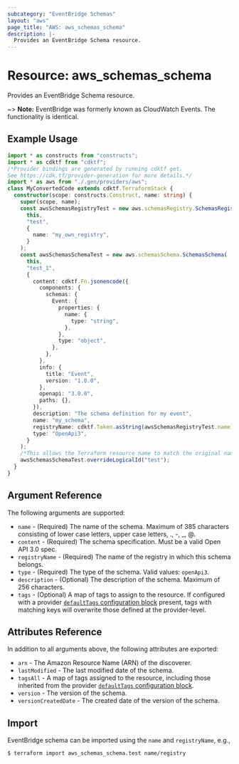 ```yaml
---
subcategory: "EventBridge Schemas"
layout: "aws"
page_title: "AWS: aws_schemas_schema"
description: |-
  Provides an EventBridge Schema resource.
---
```


# Resource: aws_schemas_schema

Provides an EventBridge Schema resource.

~> **Note:** EventBridge was formerly known as CloudWatch Events. The functionality is identical.

## Example Usage

```typescript
import * as constructs from "constructs";
import * as cdktf from "cdktf";
/*Provider bindings are generated by running cdktf get.
See https://cdk.tf/provider-generation for more details.*/
import * as aws from "./.gen/providers/aws";
class MyConvertedCode extends cdktf.TerraformStack {
  constructor(scope: constructs.Construct, name: string) {
    super(scope, name);
    const awsSchemasRegistryTest = new aws.schemasRegistry.SchemasRegistry(
      this,
      "test",
      {
        name: "my_own_registry",
      }
    );
    const awsSchemasSchemaTest = new aws.schemasSchema.SchemasSchema(
      this,
      "test_1",
      {
        content: cdktf.Fn.jsonencode({
          components: {
            schemas: {
              Event: {
                properties: {
                  name: {
                    type: "string",
                  },
                },
                type: "object",
              },
            },
          },
          info: {
            title: "Event",
            version: "1.0.0",
          },
          openapi: "3.0.0",
          paths: {},
        }),
        description: "The schema definition for my event",
        name: "my_schema",
        registryName: cdktf.Token.asString(awsSchemasRegistryTest.name),
        type: "OpenApi3",
      }
    );
    /*This allows the Terraform resource name to match the original name. You can remove the call if you don't need them to match.*/
    awsSchemasSchemaTest.overrideLogicalId("test");
  }
}

```

## Argument Reference

The following arguments are supported:

* `name` - (Required) The name of the schema. Maximum of 385 characters consisting of lower case letters, upper case letters, ., -, _, @.
* `content` - (Required) The schema specification. Must be a valid Open API 3.0 spec.
* `registryName` - (Required) The name of the registry in which this schema belongs.
* `type` - (Required) The type of the schema. Valid values: `openApi3`.
* `description` - (Optional) The description of the schema. Maximum of 256 characters.
* `tags` - (Optional) A map of tags to assign to the resource. If configured with a provider [`defaultTags` configuration block](https://registry.terraform.io/providers/hashicorp/aws/latest/docs#default_tags-configuration-block) present, tags with matching keys will overwrite those defined at the provider-level.

## Attributes Reference

In addition to all arguments above, the following attributes are exported:

* `arn` - The Amazon Resource Name (ARN) of the discoverer.
* `lastModified` - The last modified date of the schema.
* `tagsAll` - A map of tags assigned to the resource, including those inherited from the provider [`defaultTags` configuration block](https://registry.terraform.io/providers/hashicorp/aws/latest/docs#default_tags-configuration-block).
* `version` - The version of the schema.
* `versionCreatedDate` - The created date of the version of the schema.

## Import

EventBridge schema can be imported using the `name` and `registryName`, e.g.,

```console
$ terraform import aws_schemas_schema.test name/registry
```

<!-- cache-key: cdktf-0.17.0-pre.15 input-0a02f2dd9aeff1eff144361bfeddfb27ce81f1e4da290689f5434e4334a08061 -->